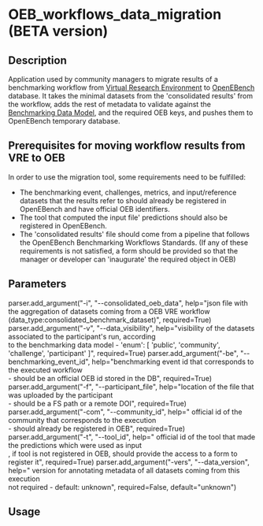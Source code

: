 # OEB_workflows_data_migration (BETA version)
## Description
Application used by community managers to migrate results of a benchmarking workflow from [Virtual Research Environment](https://openebench.bsc.es/vre) to [OpenEBench](https://openebench.bsc.es) database. It takes the minimal datasets from the 'consolidated results' from the workflow, adds the rest of metadata to validate against the [Benchmarking Data Model](https://github.com/inab/benchmarking-data-model), and the required OEB keys, and pushes them to OpenEBench temporary database.

## Prerequisites for moving workflow results from VRE to OEB
In order to use the migration tool, some requirements need to be fulfilled:
* The benchmarking event, challenges, metrics, and input/reference datasets that the results refer to should already be registered in OpenEBench and have official OEB identifiers.
* The tool that computed the input file' predictions should also be registered in OpenEBench.
* The 'consolidated results' file should come from a pipeline that follows the OpenEBench Benchmarking Workflows Standards.
(If any of these requirements is not satisfied, a form should be provided so that the manager or developer can 'inaugurate' the required object in OEB)

## Parameters

parser.add_argument("-i", "--consolidated_oeb_data", help="json file with the aggregation of datasets coming from a OEB VRE workflow \
                                                                    (data_type:consolidated_benchmark_dataset)", required=True)
    parser.add_argument("-v", "--data_visibility", help="visibility of the datasets associated to the participant's run, according \
                                                                    to the benchmarking data model - 'enum': [ 'public', 'community', 'challenge', 'participant' ]", required=True)
    parser.add_argument("-be", "--benchmarking_event_id", help="benchmarking event id that corresponds to the executed workflow \
                                                                    - should be an official OEB id stored in the DB", required=True)
    parser.add_argument("-f", "--participant_file", help="location of the file that was uploaded by the participant \
                                                                    - should be a FS path or a remote DOI", required=True)
    parser.add_argument("-com", "--community_id", help=" official id of the community that corresponds to the execution \
                                                                    - should already be registered in OEB", required=True)
    parser.add_argument("-t", "--tool_id", help=" official id of the tool that made the predictions which were used as input \
                                                    , if tool is not registered in OEB, should provide the access to a form to register it", required=True)
    parser.add_argument("-vers", "--data_version", help=" version for annotating metadata of all datasets coming from this execution \
                                                    not required - default: unknown", required=False, default="unknown")  

## Usage